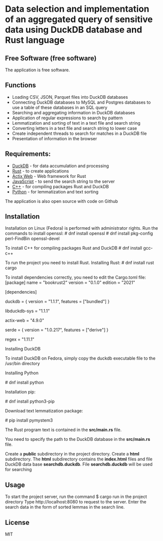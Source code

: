 # Data selection and implementation of an aggregated query of sensitive data using DuckDB database and Rust language
## Free Software (free software)

The application is free software.

## Functions
- Loading CSV, JSON, Parquet files into DuckDB databases
- Connecting DuckDB databases to MySQL and Postgres databases to use a table of these databases in an SQL query
- Searching and aggregating information in DuckDB databases
- Application of regular expressions to search by pattern
- Lemmatization and sorting of text in a text file and search string
- Converting letters in a text file and search string to lower case
- Create independent threads to search for matches in a DuckDB file
- Presentation of information in the browser

## Requirements:
- [DuckDB](https://duckdb.org) - for data accumulation and processing
- [Rust](https://www.rust-lang.org) - to create applications 
- [Actix Web](https://actix.rs) -  Web framework for Rust
- [JavaScript](https://www.ecma-international.org/publications-and-standards/standards/ecma-262) - to send the search string to the server
- [C++](https://gcc.gnu.org) - for compiling packages Rust and DuckDB
- [Python](https://www.python.org) - for lemmatization and text sorting
 
 The application is also open source with code on Github

## Installation
Installation on Linux (Fedora) is performed with administrator rights.
Run the commands to install openssl:
\# dnf install openssl
\# dnf install pkg-config perl-FindBin openssl-devel


To install C++ for compiling packages Rust and DuckDB
\# dnf install gcc-c++

To run the project you need to install Rust.
Installing Rust:
\# dnf install rust cargo

To install dependencies correctly, you need to edit the Cargo.toml file:
[package]
name = "bookrust2"
version = "0.1.0"
edition = "2021"

[dependencies]

duckdb = { version = "1.1.1", features = ["bundled"] }

libduckdb-sys = "1.1.1"

actix-web = "4.9.0"

serde = { version = "1.0.217", features = ["derive"] }

regex = "1.11.1"

Installing DuckDB

To install DuckDB on Fedora, simply copy the duckdb executable file to the /usr/bin directory

Installing Python

\# dnf install python

Installation pip:

\# dnf install python3-pip

Download text lemmatization package:

\# pip install pymystem3

The Rust program text is contained in the **src/main.rs** file.

You need to specify the path to the DuckDB database in the **src/main.rs** file.

Create a **public** subdirectory in the project directory. Create a **html** subdirectory. The **html** subdirectory contains the **index.html** files and file DuckDB data base **searchdb.duckdb**.  File  **searchdb.duckdb**  will be used for searching

## Usage
To start the project server, run the command
\$ cargo run in the project directory
Type http://localhost:8080 to request to the server. Enter the search data in the form of sorted lemmas in the search line.

## License
MIT

